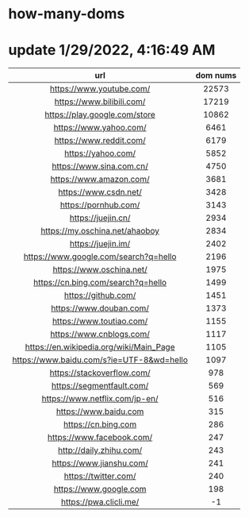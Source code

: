 # how-many-doms

# update 1/29/2022, 4:16:49 AM

url | dom nums
:-: | :-:
https://www.youtube.com/ | 22573
https://www.bilibili.com/ | 17219
https://play.google.com/store | 10862
https://www.yahoo.com/ | 6461
https://www.reddit.com/ | 6179
https://yahoo.com/ | 5852
https://www.sina.com.cn/ | 4750
https://www.amazon.com/ | 3681
https://www.csdn.net/ | 3428
https://pornhub.com/ | 3143
https://juejin.cn/ | 2934
https://my.oschina.net/ahaoboy | 2834
https://juejin.im/ | 2402
https://www.google.com/search?q=hello | 2196
https://www.oschina.net/ | 1975
https://cn.bing.com/search?q=hello | 1499
https://github.com/ | 1451
https://www.douban.com/ | 1373
https://www.toutiao.com/ | 1155
https://www.cnblogs.com/ | 1117
https://en.wikipedia.org/wiki/Main_Page | 1105
https://www.baidu.com/s?ie=UTF-8&wd=hello | 1097
https://stackoverflow.com/ | 978
https://segmentfault.com/ | 569
https://www.netflix.com/jp-en/ | 516
https://www.baidu.com | 315
https://cn.bing.com | 286
https://www.facebook.com/ | 247
http://daily.zhihu.com/ | 243
https://www.jianshu.com/ | 241
https://twitter.com/ | 240
https://www.google.com | 198
https://pwa.clicli.me/ | -1
